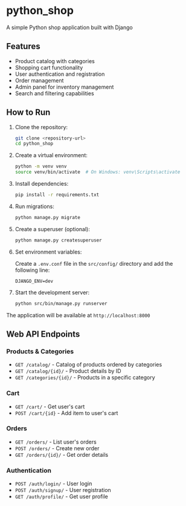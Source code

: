 # python_shop

A simple Python shop application built with Django

## Features

- Product catalog with categories
- Shopping cart functionality
- User authentication and registration
- Order management
- Admin panel for inventory management
- Search and filtering capabilities

## How to Run

1. Clone the repository:

    ```bash
    git clone <repository-url>
    cd python_shop
    ```

2. Create a virtual environment:

    ```bash
    python -m venv venv
    source venv/bin/activate  # On Windows: venv\Scripts\activate
    ```

3. Install dependencies:

    ```bash
    pip install -r requirements.txt
    ```

4. Run migrations:

    ```bash
    python manage.py migrate
    ```

5. Create a superuser (optional):

    ```bash
    python manage.py createsuperuser
    ```

6. Set environment variables:

    Create a `.env.conf` file in the `src/config/` directory and add the following line:

    ```env
    DJANGO_ENV=dev
    ```

7. Start the development server:

    ```bash
    python src/bin/manage.py runserver
    ```

The application will be available at `http://localhost:8000`

## Web API Endpoints

### Products & Categories

- `GET /catalog/` - Catalog of products ordered by categories
- `GET /catalog/{id}/` - Product details by ID
- `GET /categories/{id}/` - Products in a specific category

### Cart

- `GET /cart/` - Get user's cart
- `POST /cart/{id}` - Add item to user's cart

### Orders

- `GET /orders/` - List user's orders
- `POST /orders/` - Create new order
- `GET /orders/{id}/` - Get order details

### Authentication

- `POST /auth/login/` - User login
- `POST /auth/signup/` - User registration
- `GET /auth/profile/` - Get user profile

